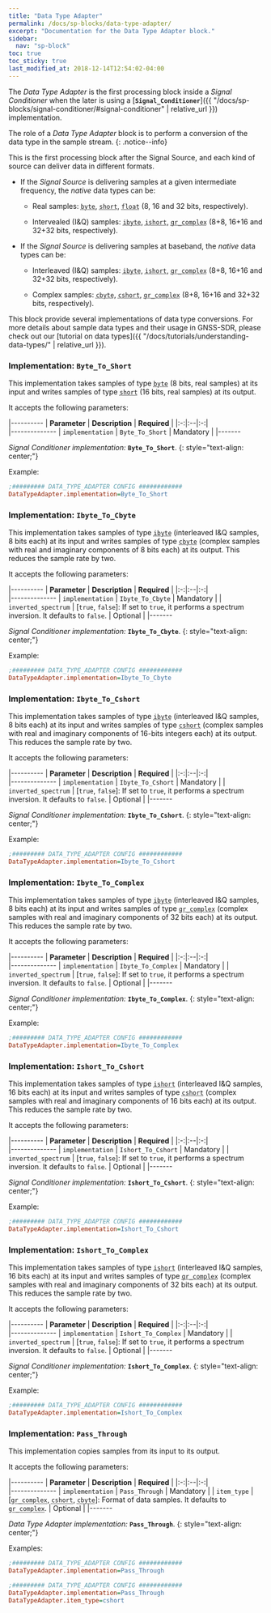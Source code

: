 ```yaml
---
title: "Data Type Adapter"
permalink: /docs/sp-blocks/data-type-adapter/
excerpt: "Documentation for the Data Type Adapter block."
sidebar:
  nav: "sp-block"
toc: true
toc_sticky: true
last_modified_at: 2018-12-14T12:54:02-04:00
---
```



The _Data Type Adapter_ is the first processing block inside a _Signal Conditioner_ when the later is using a [**`Signal_Conditioner`**]({{ "/docs/sp-blocks/signal-conditioner/#signal-conditioner" | relative_url }}) implementation.



The role of a _Data Type Adapter_  block is to perform a conversion of the data type in the sample stream.
{: .notice--info}

This is the first processing block after the Signal Source, and each
kind of source can deliver data in different formats.

-   If the _Signal Source_ is delivering samples at a given intermediate
    frequency, the _native_ data types can be:

    -   Real samples: <abbr id="data-type" title="Signed integer, 8-bit two's complement number ranging from -128 to 127. C++ type name: int8_t">`byte`</abbr>, <abbr id="data-type" title="Signed integer, 16-bit two's complement number ranging from -32768 to 32767. C++ type name: int16_t">`short`</abbr>, <abbr id="data-type" title="Defines numbers with fractional parts, can represent values ranging from approx. 1.5e-45 to 3.4e38 with a precision of 7 digits (32 bits). C++ type name: float">`float`</abbr> (8, 16 and 32 bits,
        respectively).

    -   Intervealed (I&Q) samples: <abbr id="data-type" title="Interleaved (I&Q) stream of samples of type signed 8-bit integer. C++ name: int8_t">`ibyte`</abbr>, <abbr id="data-type" title="Interleaved (I&Q) stream of samples of type signed 16-bit integer. C++ name: int16_t">`ishort`</abbr>, <abbr id="data-type" title="Complex samples with real and imaginary parts of type 32-bit floating point. C++ name: std::complex<float>">`gr_complex`</abbr> (8+8, 16+16 and 32+32 bits, respectively).

-   If the _Signal Source_ is delivering samples at baseband, the _native_ data types can be:

    -   Interleaved (I&Q) samples: <abbr id="data-type" title="Interleaved (I&Q) stream of samples of type signed 8-bit integer. C++ name: int8_t">`ibyte`</abbr>, <abbr id="data-type" title="Interleaved (I&Q) stream of samples of type signed 16-bit integer. C++ name: int16_t">`ishort`</abbr>, <abbr id="data-type" title="Complex samples with real and imaginary parts of type 32-bit floating point. C++ name: std::complex<float>">`gr_complex`</abbr> (8+8, 16+16 and 32+32 bits, respectively).

    -   Complex samples: <abbr id="data-type" title="Complex samples with real and imaginary parts of type signed 8-bit integer. C++ name: lv_8sc_t (custom definition of std::complex<int8_t>)">`cbyte`</abbr>, <abbr id="data-type" title="Complex samples with real and imaginary parts of type signed 16-bit integer. C++ name: lv_16sc_t (custom definition of std::complex<int16_t>)">`cshort`</abbr>, <abbr id="data-type" title="Complex samples with real and imaginary parts of type 32-bit floating point. C++ name: std::complex<float>">`gr_complex`</abbr> (8+8, 16+16 and 32+32 bits, respectively).

This block provide several implementations of data type conversions. For more details about sample data types and their usage in GNSS-SDR, please check out our [tutorial on data types]({{ "/docs/tutorials/understanding-data-types/" | relative_url }}).

### Implementation: `Byte_To_Short`

This implementation takes samples of type <abbr id="data-type" title="Signed integer, 8-bit two's complement number ranging from -128 to 127. C++ type name: int8_t">`byte`</abbr> (8 bits, real samples)
at its input and writes samples of type <abbr id="data-type" title="Signed integer, 16-bit two's complement number ranging from -32768 to 32767. C++ type name: int16_t">`short`</abbr> (16 bits, real samples)
at its output.

It accepts the following parameters:

|----------
|  **Parameter**  |  **Description** | **Required** |
|:-:|:--|:-:|    
|--------------
| `implementation` | `Byte_To_Short` | Mandatory |
|-------

  _Signal Conditioner implementation:_ **`Byte_To_Short`**.
  {: style="text-align: center;"}

Example:

```ini
;######### DATA_TYPE_ADAPTER CONFIG ############
DataTypeAdapter.implementation=Byte_To_Short
```


### Implementation: `Ibyte_To_Cbyte`

This implementation takes samples of type <abbr id="data-type" title="Interleaved (I&Q) stream of samples of type signed 8-bit integer. C++ name: int8_t">`ibyte`</abbr> (interleaved I&Q
samples, 8 bits each) at its input and writes samples of type <abbr id="data-type" title="Complex samples with real and imaginary parts of type signed 8-bit integer. C++ name: lv_8sc_t (custom definition of std::complex<int8_t>)">`cbyte`</abbr>
(complex samples with real and imaginary components of 8 bits each) at
its output. This reduces the sample rate by two.

It accepts the following parameters:

|----------
|  **Parameter**  |  **Description** | **Required** |
|:-:|:--|:-:|    
|--------------
| `implementation` | `Ibyte_To_Cbyte` | Mandatory |
| `inverted_spectrum` | [`true`, `false`]: If set to `true`, it performs a spectrum inversion. It defaults to `false`. | Optional |
|-------

  _Signal Conditioner implementation:_ **`Ibyte_To_Cbyte`**.
  {: style="text-align: center;"}

Example:

```ini
;######### DATA_TYPE_ADAPTER CONFIG ############
DataTypeAdapter.implementation=Ibyte_To_Cbyte
```


### Implementation: `Ibyte_To_Cshort`

This implementation takes samples of type <abbr id="data-type" title="Interleaved (I&Q) stream of samples of type signed 8-bit integer. C++ name: int8_t">`ibyte`</abbr> (interleaved I&Q
samples, 8 bits each) at its input and writes samples of type <abbr id="data-type" title="Complex samples with real and imaginary parts of type signed 16-bit integer. C++ name: lv_16sc_t (custom definition of std::complex<int16_t>)">`cshort`</abbr> (complex samples with real and imaginary components of 16-bits integers each) at its output. This reduces the sample rate by two.

It accepts the following parameters:

|----------
|  **Parameter**  |  **Description** | **Required** |
|:-:|:--|:-:|    
|--------------
| `implementation` | `Ibyte_To_Cshort` | Mandatory |
| `inverted_spectrum` | [`true`, `false`]: If set to `true`, it performs a spectrum inversion. It defaults to `false`. | Optional |
|-------

  _Signal Conditioner implementation:_ **`Ibyte_To_Cshort`**.
  {: style="text-align: center;"}

Example:

```ini
;######### DATA_TYPE_ADAPTER CONFIG ############
DataTypeAdapter.implementation=Ibyte_To_Cshort
```


### Implementation: `Ibyte_To_Complex`

This implementation takes samples of type <abbr id="data-type" title="Interleaved (I&Q) stream of samples of type signed 8-bit integer. C++ name: int8_t">`ibyte`</abbr> (interleaved I&Q
samples, 8 bits each) at its input and writes samples of type
<abbr id="data-type" title="Complex samples with real and imaginary parts of type 32-bit floating point. C++ name: std::complex<float>">`gr_complex`</abbr> (complex samples with real and imaginary components of 32
bits each) at its output. This reduces the sample rate by two.

It accepts the following parameters:

|----------
|  **Parameter**  |  **Description** | **Required** |
|:-:|:--|:-:|    
|--------------
| `implementation` | `Ibyte_To_Complex` | Mandatory |
| `inverted_spectrum` | [`true`, `false`]: If set to `true`, it performs a spectrum inversion. It defaults to `false`. | Optional |
|-------

  _Signal Conditioner implementation:_ **`Ibyte_To_Complex`**.
  {: style="text-align: center;"}

Example:

```ini
;######### DATA_TYPE_ADAPTER CONFIG ############
DataTypeAdapter.implementation=Ibyte_To_Complex
```

### Implementation: `Ishort_To_Cshort`

This implementation takes samples of type <abbr id="data-type" title="Interleaved (I&Q) stream of samples of type signed 16-bit integer. C++ name: int16_t">`ishort`</abbr> (interleaved I&Q
samples, 16 bits each) at its input and writes samples of type <abbr id="data-type" title="Complex samples with real and imaginary parts of type signed 16-bit integer. C++ name: lv_16sc_t (custom definition of std::complex<int16_t>)">`cshort`</abbr>
(complex samples with real and imaginary components of 16 bits each) at
its output. This reduces the sample rate by two.

It accepts the following parameters:

|----------
|  **Parameter**  |  **Description** | **Required** |
|:-:|:--|:-:|    
|--------------
| `implementation` | `Ishort_To_Cshort` | Mandatory |
| `inverted_spectrum` | [`true`, `false`]: If set to `true`, it performs a spectrum inversion. It defaults to `false`. | Optional |
|-------

  _Signal Conditioner implementation:_ **`Ishort_To_Cshort`**.
  {: style="text-align: center;"}

Example:

```ini
;######### DATA_TYPE_ADAPTER CONFIG ############
DataTypeAdapter.implementation=Ishort_To_Cshort
```

### Implementation: `Ishort_To_Complex`

This implementation takes samples of type <abbr id="data-type" title="Interleaved (I&Q) stream of samples of type signed 16-bit integer. C++ name: int16_t">`ishort`</abbr> (interleaved I&Q
samples, 16 bits each) at its input and writes samples of type
<abbr id="data-type" title="Complex samples with real and imaginary parts of type 32-bit floating point. C++ name: std::complex<float>">`gr_complex`</abbr> (complex samples with real and imaginary components of 32
bits each) at its output. This reduces the sample rate by two.

It accepts the following parameters:

|----------
|  **Parameter**  |  **Description** | **Required** |
|:-:|:--|:-:|    
|--------------
| `implementation` | `Ishort_To_Complex` | Mandatory |
| `inverted_spectrum` | [`true`, `false`]: If set to `true`, it performs a spectrum inversion. It defaults to `false`. | Optional |
|-------

  _Signal Conditioner implementation:_ **`Ishort_To_Complex`**.
  {: style="text-align: center;"}

Example:

```ini
;######### DATA_TYPE_ADAPTER CONFIG ############
DataTypeAdapter.implementation=Ishort_To_Complex
```

### Implementation: `Pass_Through`

This implementation copies samples from its input to its output.

It accepts the following parameters:

|----------
|  **Parameter**  |  **Description** | **Required** |
|:-:|:--|:-:|    
|--------------
| `implementation` | `Pass_Through` | Mandatory |
| `item_type` |  [<abbr id="data-type" title="Complex samples with real and imaginary parts of type 32-bit floating point. C++ name: std::complex<float>">`gr_complex`</abbr>, <abbr id="data-type" title="Complex samples with real and imaginary parts of type signed 16-bit integer. C++ name: lv_16sc_t (custom definition of std::complex<int16_t>)">`cshort`</abbr>, <abbr id="data-type" title="Complex samples with real and imaginary parts of type signed 8-bit integer. C++ name: lv_8sc_t (custom definition of std::complex<int8_t>)">`cbyte`</abbr>]: Format of data samples. It defaults to <abbr id="data-type" title="Complex samples with real and imaginary parts of type 32-bit floating point. C++ name: std::complex<float>">`gr_complex`</abbr>. | Optional |
|-------

  _Data Type Adapter implementation:_ **`Pass_Through`**.
  {: style="text-align: center;"}


Examples:

```ini
;######### DATA_TYPE_ADAPTER CONFIG ############
DataTypeAdapter.implementation=Pass_Through
```

```ini
;######### DATA_TYPE_ADAPTER CONFIG ############
DataTypeAdapter.implementation=Pass_Through
DataTypeAdapter.item_type=cshort
```
